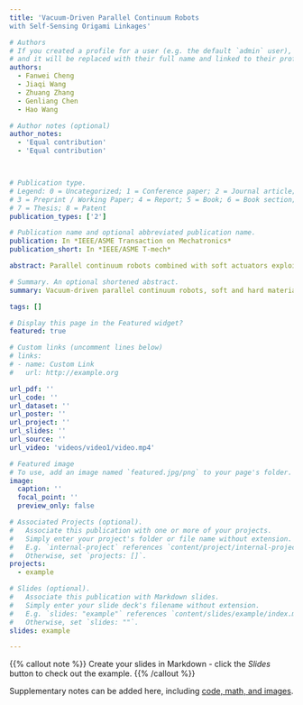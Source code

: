 ```yaml
---
title: 'Vacuum-Driven Parallel Continuum Robots
with Self-Sensing Origami Linkages'

# Authors
# If you created a profile for a user (e.g. the default `admin` user), write the username (folder name) here
# and it will be replaced with their full name and linked to their profile.
authors:
  - Fanwei Cheng
  - Jiaqi Wang
  - Zhuang Zhang
  - Genliang Chen
  - Hao Wang

# Author notes (optional)
author_notes:
  - 'Equal contribution'
  - 'Equal contribution'



# Publication type.
# Legend: 0 = Uncategorized; 1 = Conference paper; 2 = Journal article;
# 3 = Preprint / Working Paper; 4 = Report; 5 = Book; 6 = Book section;
# 7 = Thesis; 8 = Patent
publication_types: ['2']

# Publication name and optional abbreviated publication name.
publication: In *IEEE/ASME Transaction on Mechatronics*
publication_short: In *IEEE/ASME T-mech*

abstract: Parallel continuum robots combined with soft actuators exploit the benefits of both, as well as flexibility, low cost, low self-weight, great precision, and high load capacity. Many complex modeling and sensing methods have been created to obtain increased accuracy or load, but few can achieve both. In this paper, we propose a vacuum-driven parallel continuum robot with self-sensing origami linkages. The designed parallel continuum robot consists of three bi-material printed soft vacuum-driven actuators, three absolute angle encoders, a base stage, and an output stage. We propose an analytical sensing model that maps the actuator torsion angle and length using the geometry of kresling origami. Based on the sensing model and the simple piecewise constant curvature assumption, the proposed PCR achieves a relative position accuracy of 0.3%-1.29% and a relative repeated position accuracy of 0.26%-0.85% compared to the length of actuators in a workspace of 40mmx40mmx40mm. In terms of weight, it processes a low self-weight of 209 g and can lift up a 3 kg load that is 15 times its self-weight. Moreover, under the load of 2kg, it can achieve high trajectories accuracy with relative average position error of 1.94% and relative repeated position error of 0.342% compared to the length of actuators. We also demonstrate that the proposed PCR can exhibit a maximum specific work and power of 0.38 kilojoules per kilogram and 0.096 kilowatts per kilogram, respectively. Continued development of this technology will likely lead to even higher performance in the future.

# Summary. An optional shortened abstract.
summary: Vacuum-driven parallel continuum robots, soft and hard material composite 3D printing, origami based actuator, proprioception, feedback control.

tags: []

# Display this page in the Featured widget?
featured: true

# Custom links (uncomment lines below)
# links:
# - name: Custom Link
#   url: http://example.org

url_pdf: ''
url_code: ''
url_dataset: ''
url_poster: ''
url_project: ''
url_slides: ''
url_source: ''
url_video: 'videos/video1/video.mp4'

# Featured image
# To use, add an image named `featured.jpg/png` to your page's folder.
image:
  caption: ''
  focal_point: ''
  preview_only: false

# Associated Projects (optional).
#   Associate this publication with one or more of your projects.
#   Simply enter your project's folder or file name without extension.
#   E.g. `internal-project` references `content/project/internal-project/index.md`.
#   Otherwise, set `projects: []`.
projects:
  - example

# Slides (optional).
#   Associate this publication with Markdown slides.
#   Simply enter your slide deck's filename without extension.
#   E.g. `slides: "example"` references `content/slides/example/index.md`.
#   Otherwise, set `slides: ""`.
slides: example

---
```




{{% callout note %}}
Create your slides in Markdown - click the _Slides_ button to check out the example.
{{% /callout %}}

Supplementary notes can be added here, including [code, math, and images](https://wowchemy.com/docs/writing-markdown-latex/).
